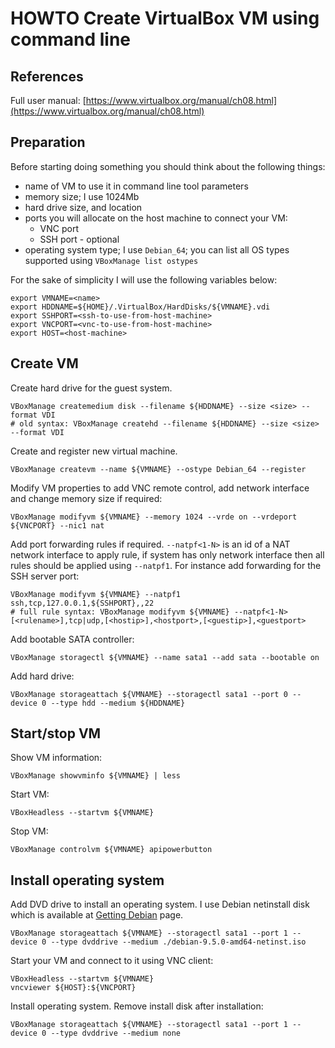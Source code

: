# HOWTO Create VirtualBox VM using command line

## References

Full user manual: [https://www.virtualbox.org/manual/ch08.html](https://www.virtualbox.org/manual/ch08.html)

## Preparation

Before starting doing something you should think about the following things:
- name of VM to use it in command line tool parameters
- memory size; I use 1024Mb
- hard drive size, and location
- ports you will allocate on the host machine to connect your VM:
    - VNC port
    - SSH port - optional
- operating system type; I use ```Debian_64```; you can list all OS types
  supported using ```VBoxManage list ostypes```

For the sake of simplicity I will use the following variables below:
```
export VMNAME=<name>
export HDDNAME=${HOME}/.VirtualBox/HardDisks/${VMNAME}.vdi
export SSHPORT=<ssh-to-use-from-host-machine>
export VNCPORT=<vnc-to-use-from-host-machine>
export HOST=<host-machine>
```

## Create VM

Create hard drive for the guest system.
```
VBoxManage createmedium disk --filename ${HDDNAME} --size <size> --format VDI
# old syntax: VBoxManage createhd --filename ${HDDNAME} --size <size> --format VDI
```

Create and register new virtual machine.
```
VBoxManage createvm --name ${VMNAME} --ostype Debian_64 --register
```

Modify VM properties to add VNC remote control, add network interface and
change memory size if required:
```
VBoxManage modifyvm ${VMNAME} --memory 1024 --vrde on --vrdeport ${VNCPORT} --nic1 nat
```

Add port forwarding rules if required. ```--natpf<1-N>``` is an id of a NAT network
interface to apply rule, if system has only network interface then all rules
should be applied using ```--natpf1```. For instance add forwarding for the SSH
server port:
```
VBoxManage modifyvm ${VMNAME} --natpf1 ssh,tcp,127.0.0.1,${SSHPORT},,22
# full rule syntax: VBoxManage modifyvm ${VMNAME} --natpf<1-N> [<rulename>],tcp|udp,[<hostip>],<hostport>,[<guestip>],<guestport>
```

Add bootable SATA controller:
```
VBoxManage storagectl ${VMNAME} --name sata1 --add sata --bootable on
```

Add hard drive:
```
VBoxManage storageattach ${VMNAME} --storagectl sata1 --port 0 --device 0 --type hdd --medium ${HDDNAME}
```

## Start/stop VM

Show VM information:
```
VBoxManage showvminfo ${VMNAME} | less
```

Start VM:
```
VBoxHeadless --startvm ${VMNAME}
```

Stop VM:
```
VBoxManage controlvm ${VMNAME} apipowerbutton
```

## Install operating system

Add DVD drive to install an operating system.
I use Debian netinstall disk which is available at
[Getting Debian](https://www.debian.org/distrib/) page.
```
VBoxManage storageattach ${VMNAME} --storagectl sata1 --port 1 --device 0 --type dvddrive --medium ./debian-9.5.0-amd64-netinst.iso
```

Start your VM and connect to it using VNC client:
```
VBoxHeadless --startvm ${VMNAME}
vncviewer ${HOST}:${VNCPORT}
```

Install operating system. Remove install disk after installation:
```
VBoxManage storageattach ${VMNAME} --storagectl sata1 --port 1 --device 0 --type dvddrive --medium none
```

